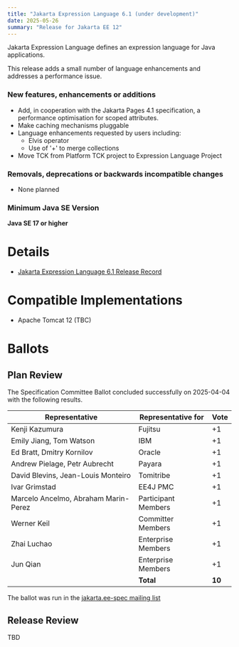 ```yaml
---
title: "Jakarta Expression Language 6.1 (under development)"
date: 2025-05-26
summary: "Release for Jakarta EE 12"
---
```


Jakarta Expression Language defines an expression language for Java applications.

This release adds a small number of language enhancements and addresses a performance issue.

### New features, enhancements or additions
* Add, in cooperation with the Jakarta Pages 4.1 specification, a performance optimisation for scoped attributes.
* Make caching mechanisms pluggable
* Language enhancements requested by users including:
    * Elvis operator
    * Use of '+' to merge collections
* Move TCK from Platform TCK project to Expression Language Project

### Removals, deprecations or backwards incompatible changes
* None planned

### Minimum Java SE Version
**Java SE 17 or higher**

# Details

* [Jakarta Expression Language 6.1 Release Record](https://projects.eclipse.org/projects/ee4j.el/releases/6.1.0)

<!--
The following can be uncommented and version information updated as they become available.

    * [Jakarta Expression Language 6.0 Release Plan](https://projects.eclipse.org/projects/ee4j.el/releases/6.0.0/plan)
    * [Jakarta EE Platform 11 Release Plan](https://jakartaee.github.io/platform/jakartaee11/JakartaEE11ReleasePlan)
* [Jakarta Expression Language 6.0 Specification Document](./jakarta-expression-language-spec-6.0.pdf) (PDF)
* [Jakarta Expression Language 6.0 Specification Document](./jakarta-expression-language-spec-6.0.html) (HTML)
* [Jakarta Expression Language 6.0 Javadoc](./apidocs)
* [Jakarta Expression Language 6.0 TCK](https://download.eclipse.org/jakartaee/expression-language/6.0/jakarta-expression-language-tck-6.0.0.zip)  ([sig](https://download.eclipse.org/jakartaee/expression-language/6.0/jakarta-expression-language-tck-6.0.0.zip.sig),  [sha](https://download.eclipse.org/jakartaee/expression-language/6.0/jakarta-expression-language-tck-6.0.0.zip.sha256),  [pub](https://raw.githubusercontent.com/jakartaee/specification-committee/master/jakartaee-spec-committee.pub))
  * For all TCK releases, see [download directory](https://download.eclipse.org/jakartaee/expression-language/6.1)
* Maven coordinates
  * [jakarta.el:jakarta.el-api:jar:6.0.1](https://central.sonatype.com/artifact/jakarta.el/jakarta.el-api/6.0.1/jar)

-->

# Compatible Implementations

* Apache Tomcat 12 (TBC)
  
# Ballots

## Plan Review

The Specification Committee Ballot concluded successfully on 2025-04-04 with the following results.

| Representative                       | Representative for | Vote   |
|--------------------------------------|--------------------|--------|
| Kenji Kazumura                       | Fujitsu            | +1     |
| Emily Jiang, Tom Watson              | IBM                | +1     |
| Ed Bratt, Dmitry Kornilov            | Oracle             | +1     |
| Andrew Pielage, Petr Aubrecht        | Payara             | +1     |
| David Blevins, Jean-Louis Monteiro   | Tomitribe          | +1     |
| Ivar Grimstad                        | EE4J PMC           | +1     |
| Marcelo Ancelmo, Abraham Marin-Perez | Participant Members | +1     |
| Werner Keil                          | Committer Members  | +1     |
| Zhai Luchao                          | Enterprise Members | +1     |
| Jun Qian                             | Enterprise Members | +1     |
|                                      | **Total**          | **10** |

The ballot was run in the [jakarta.ee-spec mailing list](https://www.eclipse.org/lists/jakarta.ee-spec/msg03778.html)

## Release Review

TBD
